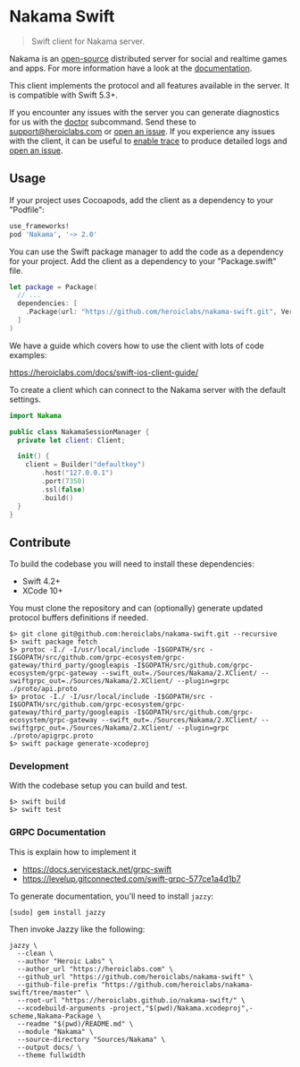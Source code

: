 Nakama Swift
============

> Swift client for Nakama server.

Nakama is an [open-source](https://github.com/heroiclabs/nakama) distributed server for social and realtime games and apps. For more information have a look at the [documentation](https://heroiclabs.com/docs/).

This client implements the protocol and all features available in the server. It is compatible with Swift 5.3+.

If you encounter any issues with the server you can generate diagnostics for us with the [doctor](https://heroiclabs.com/docs/install-server-cli/#doctor) subcommand. Send these to support@heroiclabs.com or [open an issue](https://github.com/heroiclabs/nakama/issues). If you experience any issues with the client, it can be useful to [enable trace](https://heroiclabs.com/docs/swift-ios-client-guide/#logs-and-errors) to produce detailed logs and [open an issue](https://github.com/heroiclabs/nakama-swift/issues).

## Usage

If your project uses Cocoapods, add the client as a dependency to your "Podfile":

```ruby
use_frameworks!
pod 'Nakama', '~> 2.0'
```

You can use the Swift package manager to add the code as a dependency for your project. Add the client as a dependency to your "Package.swift" file.

```swift
let package = Package(
  // ...
  dependencies: [
    .Package(url: "https://github.com/heroiclabs/nakama-swift.git", Version(2,0,0)),
  ]
)
```

We have a guide which covers how to use the client with lots of code examples:

https://heroiclabs.com/docs/swift-ios-client-guide/

To create a client which can connect to the Nakama server with the default settings.

```swift
import Nakama

public class NakamaSessionManager {
  private let client: Client;

  init() {
    client = Builder("defaultkey")
        .host("127.0.0.1")
        .port(7350)
        .ssl(false)
        .build()
  }
}
```

## Contribute

To build the codebase you will need to install these dependencies:

* Swift 4.2+
* XCode 10+

You must clone the repository and can (optionally) generate updated protocol buffers definitions if needed.

```shell
$> git clone git@github.com:heroiclabs/nakama-swift.git --recursive
$> swift package fetch
$> protoc -I./ -I/usr/local/include -I$GOPATH/src -I$GOPATH/src/github.com/grpc-ecosystem/grpc-gateway/third_party/googleapis -I$GOPATH/src/github.com/grpc-ecosystem/grpc-gateway --swift_out=./Sources/Nakama/2.XClient/ --swiftgrpc_out=./Sources/Nakama/2.XClient/ --plugin=grpc ./proto/api.proto
$> protoc -I./ -I/usr/local/include -I$GOPATH/src -I$GOPATH/src/github.com/grpc-ecosystem/grpc-gateway/third_party/googleapis -I$GOPATH/src/github.com/grpc-ecosystem/grpc-gateway --swift_out=./Sources/Nakama/2.XClient/ --swiftgrpc_out=./Sources/Nakama/2.XClient/ --plugin=grpc ./proto/apigrpc.proto
$> swift package generate-xcodeproj
```

### Development

With the codebase setup you can build and test.

```shell
$> swift build
$> swift test
```

### GRPC Documentation 

This is explain how to implement it 
- https://docs.servicestack.net/grpc-swift 
- https://levelup.gitconnected.com/swift-grpc-577ce1a4d1b7


To generate documentation, you'll need to install `jazzy`:

```
[sudo] gem install jazzy
```

Then invoke Jazzy like the following:

```
jazzy \
  --clean \
  --author "Heroic Labs" \
  --author_url "https://heroiclabs.com" \
  --github_url "https://github.com/heroiclabs/nakama-swift" \
  --github-file-prefix "https://github.com/heroiclabs/nakama-swift/tree/master" \
  --root-url "https://heroiclabs.github.io/nakama-swift/" \
  --xcodebuild-arguments -project,"$(pwd)/Nakama.xcodeproj",-scheme,Nakama-Package \
  --readme "$(pwd)/README.md" \
  --module "Nakama" \
  --source-directory "Sources/Nakama" \
  --output docs/ \
  --theme fullwidth
```
